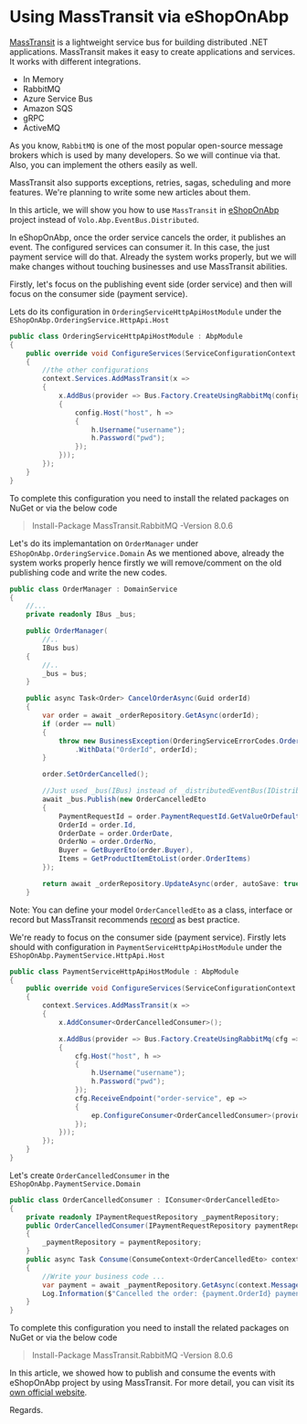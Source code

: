 # Using MassTransit via eShopOnAbp

[MassTransit](https://masstransit-project.com/) is a lightweight service bus for building distributed .NET applications. MassTransit makes it easy to create applications and services. It works with different integrations.
- In Memory
- RabbitMQ
- Azure Service Bus
- Amazon SQS
- gRPC
- ActiveMQ

As you know, `RabbitMQ` is one of the most popular open-source message brokers which is used by many developers. So we will continue via that. Also, you can implement the others easily as well.

MassTransit also supports exceptions, retries, sagas, scheduling and more features. We're planning to write some new articles about them.

In this article, we will show you how to use `MassTransit` in [eShopOnAbp](https://github.com/abpframework/eShopOnAbp) project instead of `Volo.Abp.EventBus.Distributed`. 

In eShopOnAbp, once the order service cancels the order, it publishes an event. The configured services can consumer it. In this case, the just payment service will do that. Already the system works properly, but we will make changes without touching businesses and use MassTransit abilities.

Firstly, let's focus on the publishing event side (order service) and then will focus on the consumer side (payment service).

Lets do its configuration in `OrderingServiceHttpApiHostModule` under the `EShopOnAbp.OrderingService.HttpApi.Host`
```csharp
public class OrderingServiceHttpApiHostModule : AbpModule
{
    public override void ConfigureServices(ServiceConfigurationContext context)
    {
        //the other configurations
        context.Services.AddMassTransit(x =>
        {
            x.AddBus(provider => Bus.Factory.CreateUsingRabbitMq(config =>
            {
                config.Host("host", h =>
                {
                    h.Username("username");
                    h.Password("pwd");
                });
            }));
        });
    }
}
```

To complete this configuration you need to install the related packages on NuGet or via the below code
> Install-Package MassTransit.RabbitMQ -Version 8.0.6

Let's do its implemantation on `OrderManager` under `EShopOnAbp.OrderingService.Domain`
As we mentioned above, already the system works properly hence firstly we will remove/comment on the old publishing code and write the new codes.

```csharp
public class OrderManager : DomainService
{
    //...
    private readonly IBus _bus;

    public OrderManager(
        //..
        IBus bus)
    {
        //..
        _bus = bus;
    }

    public async Task<Order> CancelOrderAsync(Guid orderId)
    {
        var order = await _orderRepository.GetAsync(orderId);
        if (order == null)
        {
            throw new BusinessException(OrderingServiceErrorCodes.OrderWithIdNotFound)
                .WithData("OrderId", orderId);
        }

        order.SetOrderCancelled();

        //Just used _bus(IBus) instead of _distributedEventBus(IDistributedEventBus)
        await _bus.Publish(new OrderCancelledEto
        {
            PaymentRequestId = order.PaymentRequestId.GetValueOrDefault(),
            OrderId = order.Id,
            OrderDate = order.OrderDate,
            OrderNo = order.OrderNo,
            Buyer = GetBuyerEto(order.Buyer),
            Items = GetProductItemEtoList(order.OrderItems)
        });

        return await _orderRepository.UpdateAsync(order, autoSave: true);
    }
```

Note: You can define your model `OrderCancelledEto` as a class, interface or record but MassTransit recommends [record](https://docs.microsoft.com/en-US/dotnet/csharp/whats-new/csharp-9#record-types) as best practice.

We're ready to focus on the consumer side (payment service). Firstly lets should with configuration in `PaymentServiceHttpApiHostModule` under the `EShopOnAbp.PaymentService.HttpApi.Host`

```csharp
public class PaymentServiceHttpApiHostModule : AbpModule
{
    public override void ConfigureServices(ServiceConfigurationContext context)
    {
        context.Services.AddMassTransit(x =>
        {
            x.AddConsumer<OrderCancelledConsumer>();

            x.AddBus(provider => Bus.Factory.CreateUsingRabbitMq(cfg =>
            {
                cfg.Host("host", h =>
                {
                    h.Username("username");
                    h.Password("pwd");
                });
                cfg.ReceiveEndpoint("order-service", ep =>
                {
                    ep.ConfigureConsumer<OrderCancelledConsumer>(provider);
                });
            }));
        });
    }
}
```

Let's create `OrderCancelledConsumer` in the `EShopOnAbp.PaymentService.Domain`
```csharp
public class OrderCancelledConsumer : IConsumer<OrderCancelledEto>
{
    private readonly IPaymentRequestRepository _paymentRepository;
    public OrderCancelledConsumer(IPaymentRequestRepository paymentRepository)
    {
        _paymentRepository = paymentRepository;
    }
    public async Task Consume(ConsumeContext<OrderCancelledEto> context)
    {
        //Write your business code ...
        var payment = await _paymentRepository.GetAsync(context.Message.PaymentRequestId);
        Log.Information($"Cancelled the order: {payment.OrderId} payment:{payment.Id}");
    }
}
```

To complete this configuration you need to install the related packages on NuGet or via the below code
> Install-Package MassTransit.RabbitMQ -Version 8.0.6


In this article, we showed how to publish and consume the events with eShopOnAbp project by using MassTransit. For more detail, you can visit its [own official website](https://masstransit-project.com/getting-started/).

Regards.